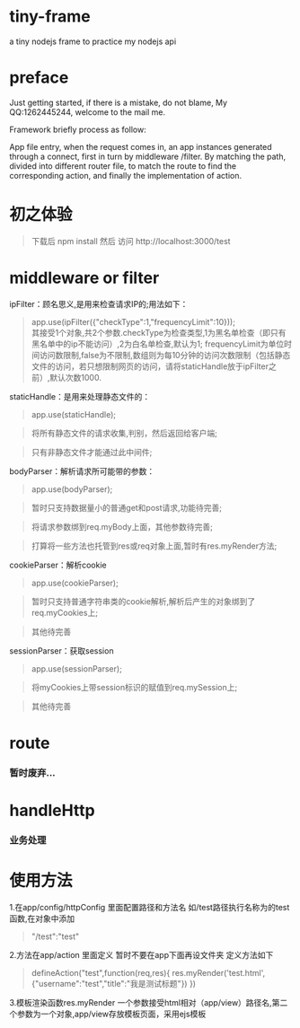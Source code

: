 # tiny-frame
  a tiny nodejs frame to practice my nodejs api

# preface
  Just getting started, if there is a mistake, do not blame, My QQ:1262445244, welcome to the mail me.
  
  Framework briefly process as follow:
  
  App file entry, when the request comes in, an app instances generated through a connect, first in turn by middleware /filter. By matching the path, divided into different router file, to match the route to find the corresponding action, and finally the implementation of action.

# 初之体验
>  下载后 npm install
>  然后 访问 http://localhost:3000/test

# middleware or filter

ipFilter：顾名思义,是用来检查请求IP的;用法如下：
> app.use(ipFilter({"checkType":1,"frequencyLimit":10}));  
> 其接受1个对象,共2个参数.checkType为检查类型,1为黑名单检查（即只有黑名单中的ip不能访问）,2为白名单检查,默认为1;
> frequencyLimit为单位时间访问数限制,false为不限制,数组则为每10分钟的访问次数限制（包括静态文件的访问，若只想限制网页的访问，请将staticHandle放于ipFilter之前）,默认次数1000.


staticHandle：是用来处理静态文件的：
> app.use(staticHandle);   

> 将所有静态文件的请求收集,判别，然后返回给客户端;

> 只有非静态文件才能通过此中间件;

bodyParser：解析请求所可能带的参数：
> app.use(bodyParser);      

> 暂时只支持数据量小的普通get和post请求,功能待完善;

> 将请求参数绑到req.myBody上面，其他参数待完善;

> 打算将一些方法也托管到res或req对象上面,暂时有res.myRender方法;

cookieParser：解析cookie
> app.use(cookieParser); 

> 暂时只支持普通字符串类的cookie解析,解析后产生的对象绑到了req.myCookies上;

> 其他待完善

sessionParser：获取session
> app.use(sessionParser);   

> 将myCookies上带session标识的赋值到req.mySession上;

> 其他待完善


# route
<h3>暂时废弃...</h3>

# handleHttp
<h3>业务处理</h3>

# 使用方法
1.在app/config/httpConfig 里面配置路径和方法名  如/test路径执行名称为的test函数,在对象中添加
> "/test":"test"

2.方法在app/action 里面定义 暂时不要在app下面再设文件夹 定义方法如下
> defineAction("test",function(req,res){
>   res.myRender('test.html',{"username":"test","title":"我是测试标题"})
>})

3.模板渲染函数res.myRender  一个参数接受html相对（app/view）路径名,第二个参数为一个对象,app/view存放模板页面，采用ejs模板


